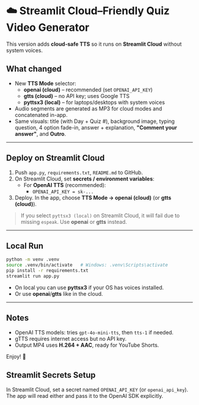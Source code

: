 # ☁️ Streamlit Cloud–Friendly Quiz Video Generator

This version adds **cloud-safe TTS** so it runs on **Streamlit Cloud** without system voices.

## What changed
- New **TTS Mode** selector:
  - **openai (cloud)** – recommended (set `OPENAI_API_KEY`)
  - **gtts (cloud)** – no API key; uses Google TTS
  - **pyttsx3 (local)** – for laptops/desktops with system voices
- Audio segments are generated as MP3 for cloud modes and concatenated in-app.
- Same visuals: title (with Day + Quiz #), background image, typing question, 4 option fade-in, answer + explanation, **"Comment your answer"**, and **Outro**.

---

## Deploy on Streamlit Cloud

1. Push `app.py`, `requirements.txt`, `README.md` to GitHub.
2. On Streamlit Cloud, set **secrets / environment variables**:
   - For **OpenAI TTS** (recommended):
     - `OPENAI_API_KEY = sk-...`
3. Deploy. In the app, choose **TTS Mode → openai (cloud)** (or **gtts (cloud)**).

> If you select `pyttsx3 (local)` on Streamlit Cloud, it will fail due to missing `espeak`. Use **openai** or **gtts** instead.

---

## Local Run

```bash
python -m venv .venv
source .venv/bin/activate   # Windows: .venv\Scripts\activate
pip install -r requirements.txt
streamlit run app.py
```

- On local you can use **pyttsx3** if your OS has voices installed.
- Or use **openai**/**gtts** like in the cloud.

---

## Notes
- OpenAI TTS models: tries `gpt-4o-mini-tts`, then `tts-1` if needed.
- gTTS requires internet access but no API key.
- Output MP4 uses **H.264 + AAC**, ready for YouTube Shorts.

Enjoy! 🎉


## Streamlit Secrets Setup
In Streamlit Cloud, set a secret named `OPENAI_API_KEY` (or `openai_api_key`). The app will read either and pass it to the OpenAI SDK explicitly.
